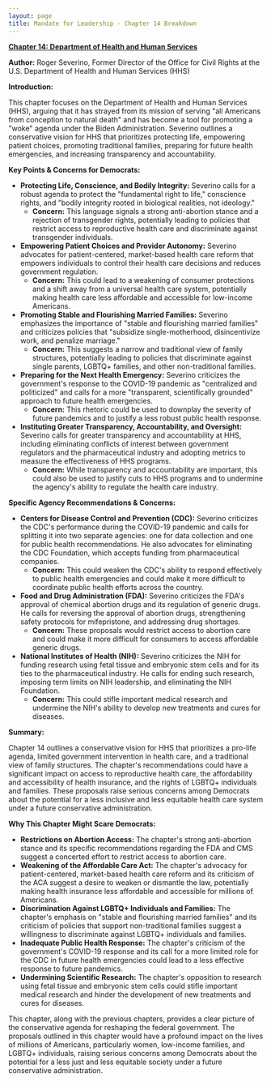 ```yaml
---
layout: page
title: Mandate for Leadership - Chapter 14 Breakdown
---
```


**[Chapter 14: Department of Health and Human Services](../../documents/project_2025_chapters/chapter_14.pdf)**

**Author:** Roger Severino, Former Director of the Office for Civil Rights at the U.S. Department of Health and Human Services (HHS)

**Introduction:**

This chapter focuses on the Department of Health and Human Services (HHS), arguing that it has strayed from its mission of serving "all Americans from conception to natural death" and has become a tool for promoting a "woke" agenda under the Biden Administration. Severino outlines a conservative vision for HHS that prioritizes protecting life, empowering patient choices, promoting traditional families, preparing for future health emergencies, and increasing transparency and accountability.

**Key Points & Concerns for Democrats:**

* **Protecting Life, Conscience, and Bodily Integrity:** Severino calls for a robust agenda to protect the "fundamental right to life," conscience rights, and "bodily integrity rooted in biological realities, not ideology."
    * **Concern:** This language signals a strong anti-abortion stance and a rejection of transgender rights, potentially leading to policies that restrict access to reproductive health care and discriminate against transgender individuals.
* **Empowering Patient Choices and Provider Autonomy:** Severino advocates for patient-centered, market-based health care reform that empowers individuals to control their health care decisions and reduces government regulation.
    * **Concern:** This could lead to a weakening of consumer protections and a shift away from a universal health care system, potentially making health care less affordable and accessible for low-income Americans.
* **Promoting Stable and Flourishing Married Families:** Severino emphasizes the importance of "stable and flourishing married families" and criticizes policies that "subsidize single-motherhood, disincentivize work, and penalize marriage."
    * **Concern:** This suggests a narrow and traditional view of family structures, potentially leading to policies that discriminate against single parents, LGBTQ+ families, and other non-traditional families.
* **Preparing for the Next Health Emergency:** Severino criticizes the government's response to the COVID-19 pandemic as "centralized and politicized" and calls for a more "transparent, scientifically grounded" approach to future health emergencies.
    * **Concern:** This rhetoric could be used to downplay the severity of future pandemics and to justify a less robust public health response.
* **Instituting Greater Transparency, Accountability, and Oversight:** Severino calls for greater transparency and accountability at HHS, including eliminating conflicts of interest between government regulators and the pharmaceutical industry and adopting metrics to measure the effectiveness of HHS programs.
    * **Concern:** While transparency and accountability are important, this could also be used to justify cuts to HHS programs and to undermine the agency's ability to regulate the health care industry.

**Specific Agency Recommendations & Concerns:**

* **Centers for Disease Control and Prevention (CDC):** Severino criticizes the CDC's performance during the COVID-19 pandemic and calls for splitting it into two separate agencies: one for data collection and one for public health recommendations. He also advocates for eliminating the CDC Foundation, which accepts funding from pharmaceutical companies.
    * **Concern:** This could weaken the CDC's ability to respond effectively to public health emergencies and could make it more difficult to coordinate public health efforts across the country.
* **Food and Drug Administration (FDA):** Severino criticizes the FDA's approval of chemical abortion drugs and its regulation of generic drugs. He calls for reversing the approval of abortion drugs, strengthening safety protocols for mifepristone, and addressing drug shortages.
    * **Concern:** These proposals would restrict access to abortion care and could make it more difficult for consumers to access affordable generic drugs.
* **National Institutes of Health (NIH):** Severino criticizes the NIH for funding research using fetal tissue and embryonic stem cells and for its ties to the pharmaceutical industry. He calls for ending such research, imposing term limits on NIH leadership, and eliminating the NIH Foundation.
    * **Concern:** This could stifle important medical research and undermine the NIH's ability to develop new treatments and cures for diseases.

**Summary:**

Chapter 14 outlines a conservative vision for HHS that prioritizes a pro-life agenda, limited government intervention in health care, and a traditional view of family structures. The chapter's recommendations could have a significant impact on access to reproductive health care, the affordability and accessibility of health insurance, and the rights of LGBTQ+ individuals and families. These proposals raise serious concerns among Democrats about the potential for a less inclusive and less equitable health care system under a future conservative administration.

**Why This Chapter Might Scare Democrats:**

* **Restrictions on Abortion Access:** The chapter's strong anti-abortion stance and its specific recommendations regarding the FDA and CMS suggest a concerted effort to restrict access to abortion care.
* **Weakening of the Affordable Care Act:** The chapter's advocacy for patient-centered, market-based health care reform and its criticism of the ACA suggest a desire to weaken or dismantle the law, potentially making health insurance less affordable and accessible for millions of Americans.
* **Discrimination Against LGBTQ+ Individuals and Families:** The chapter's emphasis on "stable and flourishing married families" and its criticism of policies that support non-traditional families suggest a willingness to discriminate against LGBTQ+ individuals and families.
* **Inadequate Public Health Response:** The chapter's criticism of the government's COVID-19 response and its call for a more limited role for the CDC in future health emergencies could lead to a less effective response to future pandemics.
* **Undermining Scientific Research:** The chapter's opposition to research using fetal tissue and embryonic stem cells could stifle important medical research and hinder the development of new treatments and cures for diseases.

This chapter, along with the previous chapters, provides a clear picture of the conservative agenda for reshaping the federal government. The proposals outlined in this chapter would have a profound impact on the lives of millions of Americans, particularly women, low-income families, and LGBTQ+ individuals, raising serious concerns among Democrats about the potential for a less just and less equitable society under a future conservative administration. 

